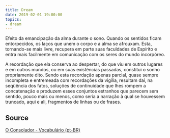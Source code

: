 ```yaml
---
title: Dream
date: 2019-02-01 19:00:00
topics:
- dream
---
```


Efeito da emancipação da alma durante o sono. Quando os sentidos ficam
entorpecidos, os laços que unem o corpo e a alma se afrouxam. Esta, tornando-se
mais livre, recupera em parte suas faculdades de Espírito e entra mais
facilmente em comunicação com os seres do mundo incorpóreo.

A recordação que ela conserva ao despertar, do que viu em outros lugares e em
outros mundos, ou em suas existências passadas, constitui o sonho propriamente
dito. Sendo esta recordação apenas parcial, quase sempre incompleta e
entremeada com recordações da vigília, resultam daí, na seqüência dos fatos,
soluções de continuidade que lhes rompem a concatenação e produzem esses
conjuntos estranhos que parecem sem sentido, pouco mais ou menos, como seria a
narração à qual se houvessem truncado, aqui e ali, fragmentos de linhas ou de
frases.

## Source
[O Consolador - Vocabulário (pt-BR)](http://www.oconsolador.com.br/linkfixo/vocabulario/principal.html)
